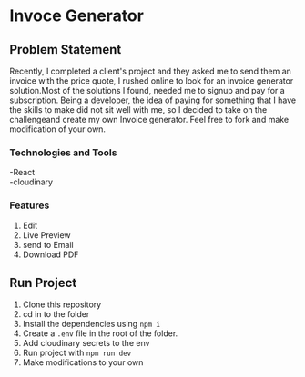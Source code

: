 # Invoce Generator 

## Problem Statement
Recently, I completed a client's project and they asked me to send them an invoice with the price quote, I rushed online to look for an invoice generator solution.Most of the solutions I found, needed me to signup and pay for a subscription.
Being a developer, the idea of paying for something that I have the skills to make did not sit well with me, so I decided to take on the challengeand  create my own Invoice generator.
Feel free to fork and make modification of your own.

### Technologies and Tools
-React  
-cloudinary

### Features
1. Edit
2. Live Preview
3. send to Email
4. Download PDF

## Run Project
1. Clone this repository
2. cd in to the folder
3. Install the dependencies using `npm i`
4. Create a `.env` file in the root of the folder.
5. Add cloudinary secrets to the env
6. Run project with `npm run dev` 
7. Make modifications to your own